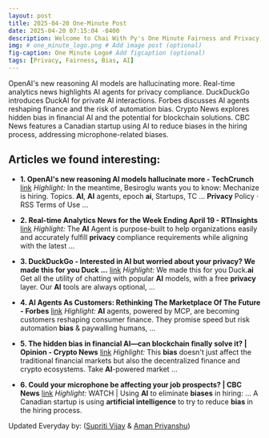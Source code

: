 ```yaml
---
layout: post
title: 2025-04-20 One-Minute Post
date: 2025-04-20 07:15:04 -0400
description: Welcome to Chai With Py's One Minute Fairness and Privacy, which aims to provide you the current happenings in the world of Fairness, Privacy, and AI.
img: # one_minute_logo.png # Add image post (optional)
fig-caption: One Minute Logo# Add figcaption (optional)
tags: [Privacy, Fairness, Bias, AI]
---
```


OpenAI's new reasoning AI models are hallucinating more. Real-time analytics news highlights AI agents for privacy compliance. DuckDuckGo introduces DuckAI for private AI interactions. Forbes discusses AI agents reshaping finance and the risk of automation bias. Crypto News explores hidden bias in financial AI and the potential for blockchain solutions. CBC News features a Canadian startup using AI to reduce biases in the hiring process, addressing microphone-related biases.

## Articles we found interesting:

- **1. OpenAI&#39;s new reasoning <b>AI</b> models hallucinate more - TechCrunch** [link](https://techcrunch.com/2025/04/18/openais-new-reasoning-ai-models-hallucinate-more/)
_Highlight:_ In the meantime, Besiroglu wants you to know: Mechanize is hiring. Topics. <b>AI</b>, <b>AI</b> agents, epoch <b>ai</b>, Startups, TC ... <b>Privacy</b> Policy &middot; RSS Terms of Use&nbsp;...

- **2. Real-time Analytics News for the Week Ending April 19 - RTInsights** [link](https://www.rtinsights.com/real-time-analytics-news-for-the-week-ending-april-19/)
_Highlight:_ The <b>AI</b> Agent is purpose-built to help organizations easily and accurately fulfill <b>privacy</b> compliance requirements while aligning with the latest&nbsp;...

- **3. DuckDuckGo - Interested in <b>AI</b> but worried about your <b>privacy</b>? We made this for you Duck ...** [link](https://m.facebook.com/duckduckgo/photos/interested-in-ai-but-worried-about-your-privacy-we-made-this-for-you-duckai-get-/1116488220523765/)
_Highlight:_ We made this for you Duck.<b>ai</b> Get all the utility of chatting with popular <b>AI</b> models, with a free <b>privacy</b> layer. Our <b>AI</b> tools are always optional,&nbsp;...

- **4. <b>AI</b> Agents As Customers: Rethinking The Marketplace Of The Future - Forbes** [link](https://www.forbes.com/sites/nizangpackin/2025/04/20/ai-agents-as-customers-rethinking-the-marketplace-of-the-future/)
_Highlight:_ <b>AI</b> agents, powered by MCP, are becoming customers reshaping consumer finance. They promise speed but risk automation <b>bias</b> &amp; paywalling humans,&nbsp;...

- **5. The hidden <b>bias</b> in financial <b>AI</b>—can blockchain finally solve it? | Opinion - Crypto News** [link](https://crypto.news/hidden-bias-in-financial-ai-can-blockchain-solve-it/)
_Highlight:_ This <b>bias</b> doesn&#39;t just affect the traditional financial markets but also the decentralized finance and crypto ecosystems. Take <b>AI</b>-powered market&nbsp;...

- **6. Could your microphone be affecting your job prospects? | CBC News** [link](https://www.cbc.ca/news/science/audio-bias-microphone-job-interview-1.7511558)
_Highlight:_ WATCH | Using <b>AI</b> to eliminate <b>biases</b> in hiring: ... A Canadian startup is using <b>artificial intelligence</b> to try to reduce <b>bias</b> in the hiring process.


Updated Everyday by: (<a href="https://supritivijay.github.io/">Supriti Vijay</a> & <a href="https://amanpriyanshu.github.io/">Aman Priyanshu</a>)
